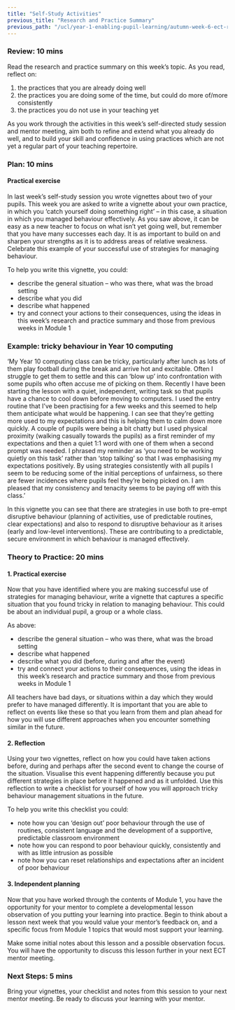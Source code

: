 ```yaml
---
title: "Self-Study Activities"
previous_title: "Research and Practice Summary"
previous_path: "/ucl/year-1-enabling-pupil-learning/autumn-week-6-ect-research-and-practice-summary"
---
```


### Review: 10 mins

Read the research and practice summary on this week’s topic. As you read, reflect on:

1. the practices that you are already doing well
2. the practices you are doing some of the time, but could do more of/more consistently
3. the practices you do not use in your teaching yet

As you work through the activities in this week’s self-directed study session and mentor meeting, aim both to refine and extend what you already do well, and to build your skill and confidence in using practices which are not yet a regular part of your teaching repertoire.

### Plan: 10 mins

#### Practical exercise

In last week’s self-study session you wrote vignettes about two of your pupils. This week you are asked to write a vignette about your own practice, in which you ‘catch yourself doing something right’ – in this case, a situation in which you managed behaviour effectively. As you saw above, it can be easy as a new teacher to focus on what isn’t yet going well, but remember that you have many successes each day. It is as important to build on and sharpen your strengths as it is to address areas of relative weakness. Celebrate this example of your successful use of strategies for managing behaviour.

To help you write this vignette, you could:

- describe the general situation – who was there, what was the broad setting
- describe what you did
- describe what happened
- try and connect your actions to their consequences, using the ideas in this week’s research and practice summary and those from previous weeks in Module 1

### Example: tricky behaviour in Year 10 computing

‘My Year 10 computing class can be tricky, particularly after lunch as lots of them
play football during the break and arrive hot and excitable. Often I struggle to
get them to settle and this can ‘blow up’ into confrontation with some pupils who
often accuse me of picking on them. Recently I have been starting the lesson with
a quiet, independent, writing task so that pupils have a chance to cool down before
moving to computers. I used the entry routine that I’ve been practising for a few
weeks and this seemed to help them anticipate what would be happening. I can see
that they’re getting more used to my expectations and this is helping them to calm
down more quickly. A couple of pupils were being a bit chatty but I used physical
proximity (walking casually towards the pupils) as a first reminder of my expectations
and then a quiet 1:1 word with one of them when a second prompt was needed. I phrased
my reminder as ‘you need to be working quietly on this task’ rather than ‘stop talking’
so that I was emphasising my expectations positively. By using strategies consistently
with all pupils I seem to be reducing some of the initial perceptions of unfairness,
so there are fewer incidences where pupils feel they’re being picked on. I am pleased
that my consistency and tenacity seems to be paying off with this class.’

In this vignette you can see that there are strategies in use both to pre-empt disruptive behaviour (planning of activities, use of predictable routines, clear expectations) and also to respond to disruptive behaviour as it arises (early and low-level interventions). These are contributing to a predictable, secure environment in which behaviour is managed effectively.

### Theory to Practice: 20 mins

#### 1. Practical exercise

Now that you have identified where you are making successful use of strategies for managing behaviour, write a vignette that captures a specific situation that you found tricky in relation to managing behaviour. This could be about an individual pupil, a group or a whole class.

As above:

- describe the general situation – who was there, what was the broad setting
- describe what happened
- describe what you did (before, during and after the event)
- try and connect your actions to their consequences, using the ideas in this week’s research and practice summary and those from previous weeks in Module 1

All teachers have bad days, or situations within a day which they would prefer to have managed differently. It is important that you are able to reflect on events like these so that you learn from them and plan ahead for how you will use different approaches when you encounter something similar in the future.

#### 2. Reflection

Using your two vignettes, reflect on how you could have taken actions before, during and perhaps after the second event to change the course of the situation. Visualise this event happening differently because you put different strategies in place before it happened and as it unfolded. Use this reflection to write a checklist for yourself of how you will approach tricky behaviour management situations in the future.

To help you write this checklist you could:

- note how you can ‘design out’ poor behaviour through the use of routines, consistent language and the development of a supportive, predictable classroom environment
- note how you can respond to poor behaviour quickly, consistently and with as little intrusion as possible
- note how you can reset relationships and expectations after an incident of poor behaviour

#### 3. Independent planning

Now that you have worked through the contents of Module 1, you have the opportunity for your mentor to complete a developmental lesson observation of you putting your learning into practice. Begin to think about a lesson next week that you would value your mentor’s feedback on, and a specific focus from Module 1 topics that would most support your learning.

Make some initial notes about this lesson and a possible observation focus. You will have the opportunity to discuss this lesson further in your next ECT mentor meeting.

### Next Steps: 5 mins

Bring your vignettes, your checklist and notes from this session to your next mentor meeting. Be ready to discuss your learning with your mentor.
